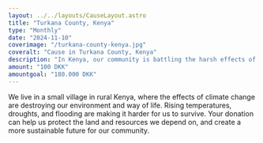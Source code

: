 ```yaml
---
layout: ../../layouts/CauseLayout.astro
title: "Turkana County, Kenya"
type: "Monthly"
date: "2024-11-10"
coverimage: "/turkana-county-kenya.jpg"
coveralt: "Cause in Turkana County, Kenya"
description: "In Kenya, our community is battling the harsh effects of climate change."
amount: "100 DKK"
amountgoal: "180.000 DKK"
---
```


We live in a small village in rural Kenya, where the effects of climate change are destroying our environment and way of life. Rising temperatures, droughts, and flooding are making it harder for us to survive. Your donation can help us protect the land and resources we depend on, and create a more sustainable future for our community.